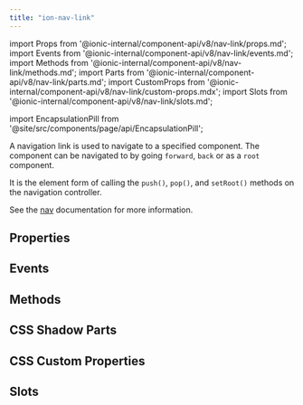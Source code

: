 ```yaml
---
title: "ion-nav-link"
---
```


import Props from '@ionic-internal/component-api/v8/nav-link/props.md';
import Events from '@ionic-internal/component-api/v8/nav-link/events.md';
import Methods from '@ionic-internal/component-api/v8/nav-link/methods.md';
import Parts from '@ionic-internal/component-api/v8/nav-link/parts.md';
import CustomProps from '@ionic-internal/component-api/v8/nav-link/custom-props.mdx';
import Slots from '@ionic-internal/component-api/v8/nav-link/slots.md';

<head>
  <title>ion-nav-link: Navigation Links to a Specified Component</title>
  <meta name="description" content="Navigation links navigate to specified components. It is the element form of calling the push(), pop(), and setRoot() methods. Read for more on ion-nav-link." />
</head>

import EncapsulationPill from '@site/src/components/page/api/EncapsulationPill';

A navigation link is used to navigate to a specified component. The component can be navigated to by going `forward`, `back` or as a `root` component.

It is the element form of calling the `push()`, `pop()`, and `setRoot()` methods on the navigation controller.

See the [nav](./nav#using-navlink) documentation for more information.

## Properties

<Props />

## Events

<Events />

## Methods

<Methods />

## CSS Shadow Parts

<Parts />

## CSS Custom Properties

<CustomProps />

## Slots

<Slots />
